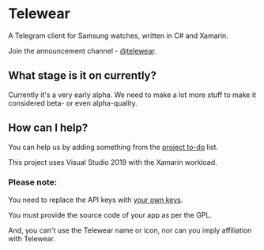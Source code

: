# Telewear
A Telegram client for Samsung watches, written in C# and Xamarin.

Join the announcement channel - [@telewear](https://t.me/telewear).

## What stage is it on currently?
Currently it's a very early alpha. We need to make a lot more stuff to make it considered beta- or even alpha-quality.

## How can I help?
You can help us by adding something from the [project to-do](https://github.com/telewear/telewear/projects/1) list.

This project uses Visual Studio 2019 with the Xamarin workload.

### Please note:
You need to replace the API keys with [your own keys](https://core.telegram.org/api/obtaining_api_id).

You must provide the source code of your app as per the GPL.

And, you can't use the Telewear name or icon, nor can you imply affiliation with Telewear.